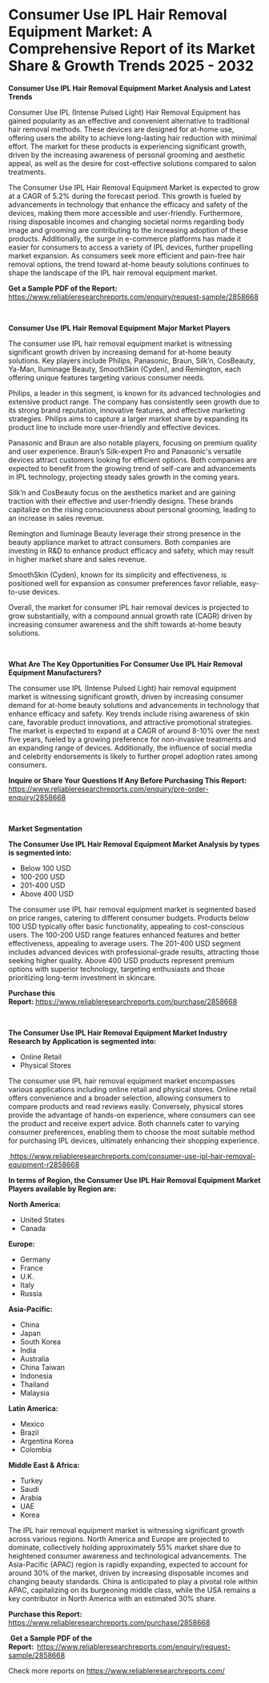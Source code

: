 <p><h1>Consumer Use IPL Hair Removal Equipment Market: A Comprehensive Report of its Market Share & Growth Trends 2025 - 2032</h1></p><p><strong>Consumer Use IPL Hair Removal Equipment Market Analysis and Latest Trends</strong></p>
<p><p>Consumer Use IPL (Intense Pulsed Light) Hair Removal Equipment has gained popularity as an effective and convenient alternative to traditional hair removal methods. These devices are designed for at-home use, offering users the ability to achieve long-lasting hair reduction with minimal effort. The market for these products is experiencing significant growth, driven by the increasing awareness of personal grooming and aesthetic appeal, as well as the desire for cost-effective solutions compared to salon treatments.</p><p>The Consumer Use IPL Hair Removal Equipment Market is expected to grow at a CAGR of 5.2% during the forecast period. This growth is fueled by advancements in technology that enhance the efficacy and safety of the devices, making them more accessible and user-friendly. Furthermore, rising disposable incomes and changing societal norms regarding body image and grooming are contributing to the increasing adoption of these products. Additionally, the surge in e-commerce platforms has made it easier for consumers to access a variety of IPL devices, further propelling market expansion. As consumers seek more efficient and pain-free hair removal options, the trend toward at-home beauty solutions continues to shape the landscape of the IPL hair removal equipment market.</p></p>
<p><strong>Get a Sample PDF of the Report:&nbsp;</strong> <a href="https://www.reliableresearchreports.com/enquiry/request-sample/2858668?utm_campaign=2606&utm_medium=2&utm_source=Github&utm_content=ia&utm_term=12032025&utm_id=consumer-use-ipl-hair-removal-equipment">https://www.reliableresearchreports.com/enquiry/request-sample/2858668</a></p>
<p>&nbsp;</p>
<p><strong>Consumer Use IPL Hair Removal Equipment Major Market Players</strong></p>
<p><p>The consumer use IPL hair removal equipment market is witnessing significant growth driven by increasing demand for at-home beauty solutions. Key players include Philips, Panasonic, Braun, Silk’n, CosBeauty, Ya-Man, Iluminage Beauty, SmoothSkin (Cyden), and Remington, each offering unique features targeting various consumer needs.</p><p>Philips, a leader in this segment, is known for its advanced technologies and extensive product range. The company has consistently seen growth due to its strong brand reputation, innovative features, and effective marketing strategies. Philips aims to capture a larger market share by expanding its product line to include more user-friendly and effective devices.</p><p>Panasonic and Braun are also notable players, focusing on premium quality and user experience. Braun’s Silk-expert Pro and Panasonic's versatile devices attract customers looking for efficient options. Both companies are expected to benefit from the growing trend of self-care and advancements in IPL technology, projecting steady sales growth in the coming years.</p><p>Silk’n and CosBeauty focus on the aesthetics market and are gaining traction with their effective and user-friendly designs. These brands capitalize on the rising consciousness about personal grooming, leading to an increase in sales revenue.</p><p>Remington and Iluminage Beauty leverage their strong presence in the beauty appliance market to attract consumers. Both companies are investing in R&D to enhance product efficacy and safety, which may result in higher market share and sales revenue.</p><p>SmoothSkin (Cyden), known for its simplicity and effectiveness, is positioned well for expansion as consumer preferences favor reliable, easy-to-use devices.</p><p>Overall, the market for consumer IPL hair removal devices is projected to grow substantially, with a compound annual growth rate (CAGR) driven by increasing consumer awareness and the shift towards at-home beauty solutions.</p></p>
<p>&nbsp;</p>
<p><strong>What Are The Key Opportunities For Consumer Use IPL Hair Removal Equipment Manufacturers?</strong></p>
<p><p>The consumer use IPL (Intense Pulsed Light) hair removal equipment market is witnessing significant growth, driven by increasing consumer demand for at-home beauty solutions and advancements in technology that enhance efficacy and safety. Key trends include rising awareness of skin care, favorable product innovations, and attractive promotional strategies. The market is expected to expand at a CAGR of around 8-10% over the next five years, fueled by a growing preference for non-invasive treatments and an expanding range of devices. Additionally, the influence of social media and celebrity endorsements is likely to further propel adoption rates among consumers.</p></p>
<p><strong>Inquire or Share Your Questions If Any Before Purchasing This Report:</strong> <a href="https://www.reliableresearchreports.com/enquiry/pre-order-enquiry/2858668?utm_campaign=2606&utm_medium=2&utm_source=Github&utm_content=ia&utm_term=12032025&utm_id=consumer-use-ipl-hair-removal-equipment">https://www.reliableresearchreports.com/enquiry/pre-order-enquiry/2858668</a></p>
<p>&nbsp;</p>
<p><strong>Market Segmentation</strong></p>
<p><strong>The Consumer Use IPL Hair Removal Equipment Market Analysis by types is segmented into:</strong></p>
<p><ul><li>Below 100 USD</li><li>100-200 USD</li><li>201-400 USD</li><li>Above 400 USD</li></ul></p>
<p><p>The consumer use IPL hair removal equipment market is segmented based on price ranges, catering to different consumer budgets. Products below 100 USD typically offer basic functionality, appealing to cost-conscious users. The 100-200 USD range features enhanced features and better effectiveness, appealing to average users. The 201-400 USD segment includes advanced devices with professional-grade results, attracting those seeking higher quality. Above 400 USD products represent premium options with superior technology, targeting enthusiasts and those prioritizing long-term investment in skincare.</p></p>
<p><strong>Purchase this Report:&nbsp;</strong><a href="https://www.reliableresearchreports.com/purchase/2858668?utm_campaign=2606&utm_medium=2&utm_source=Github&utm_content=ia&utm_term=12032025&utm_id=consumer-use-ipl-hair-removal-equipment">https://www.reliableresearchreports.com/purchase/2858668</a></p>
<p>&nbsp;</p>
<p><strong>The Consumer Use IPL Hair Removal Equipment Market Industry Research by Application is segmented into:</strong></p>
<p><ul><li>Online Retail</li><li>Physical Stores</li></ul></p>
<p><p>The consumer use IPL hair removal equipment market encompasses various applications including online retail and physical stores. Online retail offers convenience and a broader selection, allowing consumers to compare products and read reviews easily. Conversely, physical stores provide the advantage of hands-on experience, where consumers can see the product and receive expert advice. Both channels cater to varying consumer preferences, enabling them to choose the most suitable method for purchasing IPL devices, ultimately enhancing their shopping experience.</p></p>
<p><a href="https://www.reliableresearchreports.com/consumer-use-ipl-hair-removal-equipment-r2858668?utm_campaign=2606&utm_medium=2&utm_source=Github&utm_content=ia&utm_term=12032025&utm_id=consumer-use-ipl-hair-removal-equipment">&nbsp;https://www.reliableresearchreports.com/consumer-use-ipl-hair-removal-equipment-r2858668</a></p>
<p><strong>In terms of Region, the Consumer Use IPL Hair Removal Equipment Market Players available by Region are:</strong></p>
<p>
    <p> <strong> North America: </strong>
        <ul>
            <li>United States</li>
            <li>Canada</li>
        </ul>
        </p> 
    <p> <strong> Europe: </strong>
        <ul>
            <li>Germany</li>
            <li>France</li>
            <li>U.K.</li>
            <li>Italy</li>
            <li>Russia</li>
        </ul>
        </p> 
    <p> <strong> Asia-Pacific: </strong>
        <ul>
            <li>China</li>
            <li>Japan</li>
            <li>South Korea</li>
            <li>India</li>
            <li>Australia</li>
            <li>China Taiwan</li>
            <li>Indonesia</li>
            <li>Thailand</li>
            <li>Malaysia</li>
        </ul>
        </p> 
    <p> <strong> Latin America: </strong>
        <ul>
            <li>Mexico</li>
            <li>Brazil</li>
            <li>Argentina Korea</li>
            <li>Colombia</li>
        </ul>
        </p> 
    <p> <strong> Middle East & Africa: </strong>
        <ul>
            <li>Turkey</li>
            <li>Saudi</li>
            <li>Arabia</li>
            <li>UAE</li>
            <li>Korea</li>
        </ul>
    </p>
    </p>
<p><p>The IPL hair removal equipment market is witnessing significant growth across various regions. North America and Europe are projected to dominate, collectively holding approximately 55% market share due to heightened consumer awareness and technological advancements. The Asia-Pacific (APAC) region is rapidly expanding, expected to account for around 30% of the market, driven by increasing disposable incomes and changing beauty standards. China is anticipated to play a pivotal role within APAC, capitalizing on its burgeoning middle class, while the USA remains a key contributor in North America with an estimated 30% share.</p></p>
<p><strong>Purchase this Report: </strong><a href="https://www.reliableresearchreports.com/purchase/2858668?utm_campaign=2606&utm_medium=2&utm_source=Github&utm_content=ia&utm_term=12032025&utm_id=consumer-use-ipl-hair-removal-equipment">https://www.reliableresearchreports.com/purchase/2858668</a></p>
<p>&nbsp;<strong>Get a Sample PDF of the Report:&nbsp;&nbsp;</strong><a href="https://www.reliableresearchreports.com/enquiry/request-sample/2858668?utm_campaign=2606&utm_medium=2&utm_source=Github&utm_content=ia&utm_term=12032025&utm_id=consumer-use-ipl-hair-removal-equipment">https://www.reliableresearchreports.com/enquiry/request-sample/2858668</a></p>
<p><strong></strong></p>
<p>Check more reports on <a href="https://www.reliableresearchreports.com/?utm_campaign=2606&utm_medium=2&utm_source=Github&utm_content=ia&utm_term=12032025&utm_id=consumer-use-ipl-hair-removal-equipment">https://www.reliableresearchreports.com/</a></p>